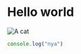 # Hello world

![A cat](https://static.nationalgeographic.es/files/styles/image_3200/public/75552.ngsversion.1422285553360.jpg?w=1900&h=1267)

```javascript
console.log("nya")
```
